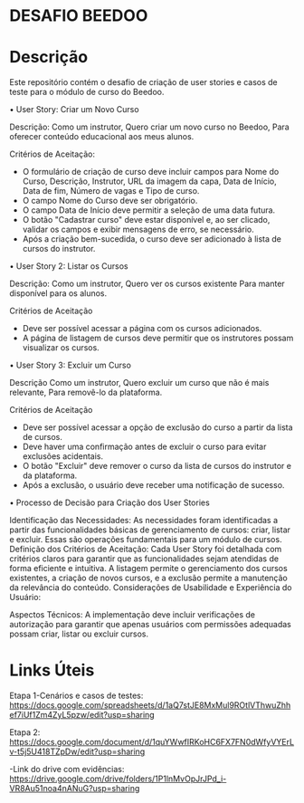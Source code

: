 # DESAFIO BEEDOO

# Descrição
Este repositório contém o desafio de criação de user stories e casos de teste para o módulo de curso do Beedoo.

•	User Story: Criar um Novo Curso

Descrição:
Como um instrutor,
Quero criar um novo curso no Beedoo,
Para oferecer conteúdo educacional aos meus alunos.

Critérios de Aceitação:
- O formulário de criação de curso deve incluir campos para Nome do Curso, Descrição, Instrutor, URL da imagem da capa, Data de Início, Data de fim, Número de vagas e Tipo de curso.
- O campo Nome do Curso deve ser obrigatório.
- O campo Data de Início deve permitir a seleção de uma data futura.
- O botão "Cadastrar curso" deve estar disponível e, ao ser clicado, validar os campos e exibir mensagens de erro, se necessário.
- Após a criação bem-sucedida, o curso deve ser adicionado à lista de cursos do instrutor.

•	User Story 2: Listar os Cursos

Descrição: 
Como um instrutor, 
Quero ver os cursos existente
Para manter disponível para os alunos.

Critérios de Aceitação
- Deve ser possível acessar a página com os cursos adicionados.
- A página de listagem de cursos deve permitir que os instrutores possam visualizar os cursos.

•	User Story 3: Excluir um Curso

Descrição
Como um instrutor, 
Quero excluir um curso que não é mais relevante,
Para removê-lo da plataforma.

Critérios de Aceitação
- Deve ser possível acessar a opção de exclusão do curso a partir da lista de cursos.
- Deve haver uma confirmação antes de excluir o curso para evitar exclusões acidentais.
- O botão "Excluir" deve remover o curso da lista de cursos do instrutor e da plataforma.
- Após a exclusão, o usuário deve receber uma notificação de sucesso.

•	Processo de Decisão para Criação dos User Stories

Identificação das Necessidades:
As necessidades foram identificadas a partir das funcionalidades básicas de gerenciamento de cursos: criar, listar e excluir. Essas são operações fundamentais para um módulo de cursos.
Definição dos Critérios de Aceitação:
Cada User Story foi detalhada com critérios claros para garantir que as funcionalidades sejam atendidas de forma eficiente e intuitiva. A listagem permite o gerenciamento dos cursos existentes, a criação de novos cursos, e a exclusão permite a manutenção da relevância do conteúdo.
Considerações de Usabilidade e Experiência do Usuário:

Aspectos Técnicos:
A implementação deve incluir verificações de autorização para garantir que apenas usuários com permissões adequadas possam criar, listar ou excluir cursos.

# Links Úteis
Etapa 1-Cenários e casos de testes: https://docs.google.com/spreadsheets/d/1aQ7stJE8MxMul9ROtlVThwuZhhef7iUf1Zm4ZyL5pzw/edit?usp=sharing 

Etapa 2: https://docs.google.com/document/d/1quYWwfIRKoHC6FX7FN0dWfyVYErLv-t5j5U418TZpDw/edit?usp=sharing

-Link do drive com evidências: https://drive.google.com/drive/folders/1P1lnMvOpJrJPd_i-VR8Au51noa4nANuG?usp=sharing
